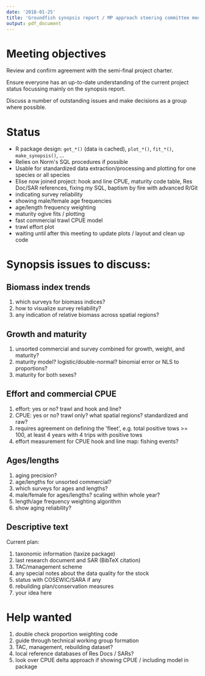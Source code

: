 ```yaml
---
date: '2018-01-25'
title: 'Groundfish synopsis report / MP approach steering committee meeting'
output: pdf_document
---
```


# Meeting objectives

Review and confirm agreement with the semi-final project charter.

Ensure everyone has an up-to-date understanding of the current project status focussing mainly on the synopsis report.

Discuss a number of outstanding issues and make decisions as a group where possible.

# Status

- R package design: `get_*()` (data is cached), `plot_*()`, `fit_*()`, `make_synopsis()`, ...
- Relies on Norm's SQL procedures if possible
- Usable for standardized data extraction/processing and plotting for one species or all species
- Elise now joined project: hook and line CPUE, maturity code table, Res Doc/SAR references, fixing my SQL, baptism by fire with advanced R/Git
- indicating survey reliability
- showing male/female age frequencies
- age/length frequency weighting
- maturity ogive fits / plotting
- fast commercial trawl CPUE model
- trawl effort plot
- waiting until after this meeting to update plots / layout and clean up code

# Synopsis issues to discuss:

## Biomass index trends

1. which surveys for biomass indices?
1. how to visualize survey reliability?
1. any indication of relative biomass across spatial regions?

## Growth and maturity

1. unsorted commercial and survey combined for growth, weight, and maturity?
1. maturity model? logistic/double-normal? binomial error or NLS to proportions?
1. maturity for both sexes?

## Effort and commercial CPUE

1. effort: yes or no? trawl and hook and line?
1. CPUE: yes or no? trawl only? what spatial regions? standardized and raw?
1. requires agreement on defining the 'fleet', e.g. total positive tows >= 100, at least 4 years with 4 trips with positive tows
1. effort measurement for CPUE hook and line map: fishing events?

## Ages/lengths

1. aging precision?
1. age/lengths for unsorted commercial?
1. which surveys for ages and lengths?
1. male/female for ages/lengths? scaling within whole year?
1. length/age frequency weighting algorithm
1. show aging reliability?

## Descriptive text

Current plan:

1. taxonomic information (taxize package)
1. last research document and SAR (BibTeX citation)
1. TAC/management scheme
1. any special notes about the data quality for the stock
1. status with COSEWIC/SARA if any
1. rebuilding plan/conservation measures
1. your idea here

# Help wanted

1. double check proportion weighting code
1. guide through technical working group formation
1. TAC, management, rebuilding dataset?
1. local reference databases of Res Docs / SARs?
1. look over CPUE delta approach if showing CPUE / including model in package
